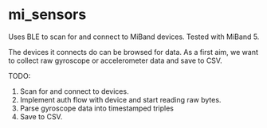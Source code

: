 # mi_sensors

Uses BLE to scan for and connect to MiBand devices. Tested with MiBand 5.

The devices it connects do can be browsed for data. As a first aim, we want to collect raw gyroscope or accelerometer data and save to CSV.

TODO: 
1. Scan for and connect to devices.
2. Implement auth flow with device and start reading raw bytes.
3. Parse gyroscope data into timestamped triples
4. Save to CSV.